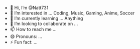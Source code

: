 - 👋 Hi, I’m @Natt731
- 👀 I’m interested in ... Coding, Music, Gaming, Anime, Soccer
- 🌱 I’m currently learning ... Anything
- 💞️ I’m looking to collaborate on ...
- 📫 How to reach me ...
- 😄 Pronouns: ... 
- ⚡ Fun fact: ...

<!---
Natt731/Natt731 is a ✨ special ✨ repository because its `README.md` (this file) appears on your GitHub profile.
You can click the Preview link to take a look at your changes.
--->

